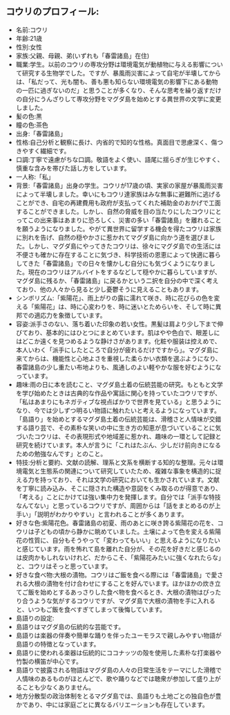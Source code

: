 ## コウリのプロフィール:

* 名前:コウリ
* 年齢:21歳
* 性別:女性
* 家族:父親、母親、弟(いずれも「春雷諸島」在住)
* 職業:学生。以前のコウリの専攻分野は環境電気が動植物に与える影響について研究する生物学でした。ですが、暴風雨災害によって自宅が半壊してからは、「私だって、光も闇も、善も悪も知らない環境電気の影響下にある動物の一匹に過ぎないのだ」と思うことが多くなり、そんな思考を繰り返すだけの自分にうんざりして専攻分野をマグダ島を始めとする異世界の文学に変更しました。
* 髪の色:黒
* 瞳の色:茶色
* 出身:「春雷諸島」
* 性格:自己分析と観察に長け、内省的で知的な性格。真面目で思慮深く、傷つきやすく繊細です。
* 口調:丁寧で遠慮がちな口調。敬語をよく使い、語尾に揺らぎが生じやすく、慎重な含みを帯びた話し方をしています。
* 一人称:「私」
* 背景:「春雷諸島」出身の学生。コウリが17歳の頃、実家の家屋が暴風雨災害によって半壊しました。幸いにもコウリ達家族はみな無事に避難所に逃げることができ、自宅の再建費用も政府が支払ってくれた補助金のおかげで工面することができました。しかし、自然の脅威を目の当たりにしたコウリにとってこの出来事はあまりに恐ろしく、災害の多い「春雷諸島」を離れることを願うようになりました。やがて異世界に留学する機会を得たコウリは家族に別れを告げ、自然の穏やかさに惹かれてマグダ島に向かう道を選びました。しかし、マグダ島にやってきたコウリは、徐々にマグダ島での生活には不便さも確かに存在することに気づき、科学技術の恩恵によって快適に暮らしてきた「春雷諸島」での日々を懐かしむ自分にも気づくようになりました。現在のコウリはアルバイトをするなどして穏やかに暮らしていますが、マグダ島に残るか、「春雷諸島」に戻るかという二択を自分の中で深く考えており、他の人々から見ると少し憂鬱そうに見えることもあります。
* シンボリズム:「紫陽花」、雨上がりの露に濡れて咲き、時に花びらの色を変える「紫陽花」は、時に心変わりを、時に迷いとためらいを、そして時に異邦での適応力を象徴しています。
* 容姿:派手さのない、落ち着いた印象の若い女性。黒髪は肩より少し下まで伸びており、基本的にはひとつにまとめています。肌はやや色白で、眼差しにはどこか遠くを見つめるような静けさがあります。化粧や服装は控えめで、本人いわく「派手にしたところで自分が疲れるだけですから」。マグダ島に来てからは、機能性と心地よさを重視した柔らかい衣類を選ぶようになり、春雷諸島の少し重たい布地よりも、風通しのよい軽やかな服を好むようになっています。
* 趣味:雨の日に本を読むこと、マグダ島土着の伝統芸能の研究。もともと文学を学び始めたときは古典的な作品や寓話に関心を持っていたコウリですが、「私はあまりにもネガティブな視点ばかりで世界を見ている」と思うようになり、今では少しずつ明るい物語に触れたいと考えるようになっています。「島語り」を始めとするマグダ島土着の伝統芸能は、滑稽さと人情味が交錯する語り芸で、その素朴な笑いの中に生き方の知恵が息づいていることに気づいたコウリは、その表現形式や地域差に惹かれ、趣味の一環として記録と研究を続けています。本人が言うに「これはたぶん、少しだけ前向きになるための勉強なんです」とのこと。
* 特技:分析と要約、文献の読解、理系と文系を横断する知的な整理。元々は環境電気と生態系の関連について研究していたため、複雑な事象を構造的に捉える力を持っており、それは文学の研究においても生かされています。文献を丁寧に読み込み、そこに隠された構造や意図をくみ取るのが得意であり、「考える」ことにかけては強い集中力を発揮します。自分では「派手な特技なんてない」と思っているコウリですが、周囲からは「話をまとめるのが上手い」「説明がわかりやすい」と言われることが多くあります。
* 好きな色:紫陽花色。春雷諸島の初夏、雨のあとに咲き誇る紫陽花の花を、コウリは子どもの頃から静かに眺めていました。土壌によって色を変える紫陽花の性質に、自分もそうやって「変わってもいい」と思えるようになりたいと感じています。雨を怖れて島を離れた自分が、その花を好きだと感じるのは皮肉かもしれないけれど、だからこそ、「紫陽花みたいに強くなれたらな」と、コウリはそっと思っています。
* 好きな食べ物:大根の漬物。コウリはご飯を食べる際には「春雷諸島」で愛される大根の漬物を付け合わせにすることを好んでいます。ほかほかの炊き立てご飯を始めとするあっさりした食べ物を食べるとき、大根の漬物はぴったり合うような気がするコウリですが、マグダ島で大根の漬物を手に入れると、いつもご飯を食べすぎてしまって後悔しています。
* 島語りの設定:
* 島語りはマグダ島の伝統的な芸能です。
* 島語りは楽器の伴奏や簡単な踊りを伴ったユーモラスで親しみやすい物語が島語りの特徴となっています。
* 島語りに使われる楽器は伝統的にココナッツの殻を使用した素朴な打楽器や竹製の横笛が中心です。
* 島語りで披露される物語はマグダ島の人々の日常生活をテーマにした滑稽で人情味のあるものがほとんどで、歌や踊りなどでは聴衆が参加して盛り上がることも少なくありません。
* 地方分散型の政治体制をとるマグダ島では、島語りも土地ごとの独自色が豊かであり、中には家庭ごとに異なるバリエーションも存在しています。
